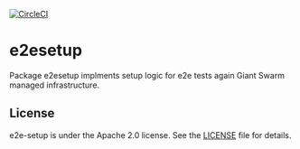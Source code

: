 [![CircleCI](https://circleci.com/gh/giantswarm/e2esetup.svg?style=shield)](https://circleci.com/gh/giantswarm/e2esetup)

# e2esetup

Package e2esetup implments setup logic for e2e tests again Giant Swarm managed
infrastructure.

## License

e2e-setup is under the Apache 2.0 license. See the [LICENSE](/LICENSE) file for details.
